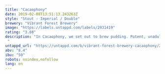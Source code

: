 ```yaml
---
title: "Cacaophony"
date: 2019-02-08T13:51:13.243263Z
style: "Stout - Imperial / Double"
brewery: "Vibrant Forest Brewery"
image: "https://labels.untappd.com/labels/2931419"
rating: "3.88"
description: "In Cacaophony, we set out to brew pudding. Potent, unadulterated chocolate pudding. We went mad on the oats to create a thick, decadent mouthfeel. The nose is pure Bruge, all roasty chocolate warmth. The body follows suit with a thick broth of milk chocolate and softly roasted malts accentuate this opulent brew. "
untappd_url: "https://untappd.com/b/vibrant-forest-brewery-cacaophony/2931419"
abv: "8.4"
ibu: "50"
robots: noindex,nofollow
lang: en
---
```

